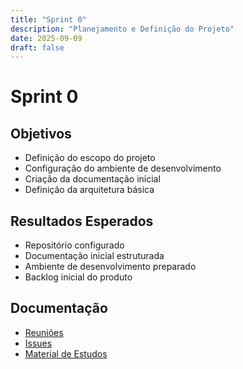 ```yaml
---
title: "Sprint 0"
description: "Planejamento e Definição do Projeto"
date: 2025-09-09
draft: false
---
```


# Sprint 0

## Objetivos
- Definição do escopo do projeto
- Configuração do ambiente de desenvolvimento
- Criação da documentação inicial
- Definição da arquitetura básica

## Resultados Esperados
- Repositório configurado
- Documentação inicial estruturada
- Ambiente de desenvolvimento preparado
- Backlog inicial do produto

## Documentação
- [Reuniões](./reunioes)
- [Issues](./issues)
- [Material de Estudos](./material-estudos)
